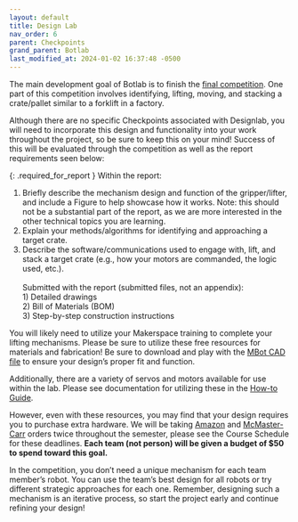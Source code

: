 ```yaml
---
layout: default
title: Design Lab
nav_order: 6
parent: Checkpoints
grand_parent: Botlab
last_modified_at: 2024-01-02 16:37:48 -0500
---
```


The main development goal of Botlab is to finish the [final competition](/docs/botlab/checkpoints/competition). One part of this competition involves identifying, lifting, moving, and stacking a crate/pallet similar to a forklift in a factory.

Although there are no specific Checkpoints associated with Designlab, you will need to incorporate this design and functionality into your work throughout the project, so be sure to keep this on your mind! Success of this will be evaluated through the competition as well as the report requirements seen below:


{: .required_for_report }
Within the report: <br>
1) Briefly describe the mechanism design and function of the gripper/lifter, and include a Figure to help showcase how it works. Note: this should not be a substantial part of the report, as we are more interested in the other technical topics you are learning. <br>
2) Explain your methods/algorithms for identifying and approaching a target crate. <br>
3) Describe the software/communications used to engage with, lift, and stack a target crate (e.g., how your motors are commanded, the logic used, etc.). 
<br><br>
Submitted with the report (submitted files, not an appendix): <br> 1) Detailed drawings <br> 2) Bill of Materials (BOM) <br> 3) Step-by-step construction instructions

You will likely need to utilize your Makerspace training to complete your lifting mechanisms. Please be sure to utilize these free resources for materials and fabrication! Be sure to download and play with the [MBot CAD file](/docs/botlab/mbot-hardware-design) to ensure your design’s proper fit and function.

Additionally, there are a variety of servos and motors available for use within the lab. Please see documentation for utilizing these in the [How-to Guide](/docs/botlab/how-to-guide/servo-xl320-guide).

However, even with these resources, you may find that your design requires you to purchase extra hardware. We will be taking [Amazon](https://www.amazon.com) and [McMaster-Carr](https://www.mcmaster.com/) orders twice throughout the semester, please see the Course Schedule for these deadlines. **Each team (not person) will be given a budget of $50 to spend toward this goal.**

In the competition, you don’t need a unique mechanism for each team member’s robot. You can use the team’s best design for all robots or try different strategic approaches for each one. Remember, designing such a mechanism is an iterative process, so start the project early and continue refining your design!
